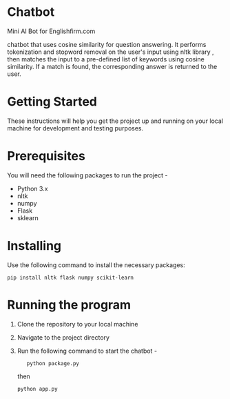 # Chatbot
Mini AI Bot for Englishfirm.com

chatbot that uses cosine similarity for question answering. It performs tokenization and stopword removal on the user's input using nltk library , then matches the input to a pre-defined list of keywords using cosine similarity. If a match is found, the corresponding answer is returned to the user.

# Getting Started

These instructions will help you get the project up and running on your local machine for development and testing purposes.

# Prerequisites

You will need the following packages to run the project - 

* Python 3.x
* nltk
* numpy
* Flask
* sklearn

# Installing

Use the following command to install the necessary packages:

```
pip install nltk flask numpy scikit-learn
```

# Running the program

1. Clone the repository to your local machine
2. Navigate to the project directory
3. Run the following command to start the chatbot -
    ```
       python package.py
    ```

    then
    ```
    python app.py
    ```


